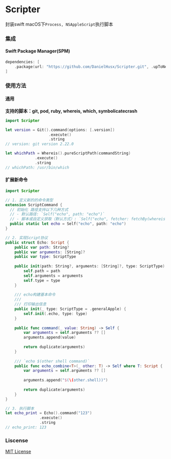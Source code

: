 # Scripter
封装swift macOS下`Process, NSAppleScript`执行脚本



### 集成

#### Swift Package Manager(SPM)

```swift
dependencies: [
    .package(url: "https://github.com/DanielHusx/Scripter.git", .upToNextMajor(from: "1.0.0"))
]
```



### 使用方法

#### 通用

**支持的脚本：git, pod, ruby, whereis, which, symbolicatecrash**

```swift
import Scripter

let version = Git().command(options: [.version])
               	   .execute()
               	   .string
// version: git version 2.22.0

let whichPath = Whereis().pureScriptPath(commandString)
			 .execute()
			 .string
// whichPath: /usr/bin/which
```

#### 扩展新命令

```swift
import Scripter

// 1. 定义新的的命令类型
extension ScriptCommand {
  // 初始化 路径支持以下几种方式
  // - 默认路径: `Self("echo", path: "echo")`
  // - 脚本或自定义获取（默认方式）: `Self("echo", fetcher: fetchBy(whereis:))`
  public static let echo = Self("echo", path: "echo")
}

// 2. 实现Script协议
public struct Echo: Script {
    public var path: String?
    public var arguments: [String]?
    public var type: ScriptType
    
    public init(path: String?, arguments: [String]?, type: ScriptType) {
        self.path = path
        self.arguments = arguments
        self.type = type
    }
    
    /// echo构建基本命令
    ///
    /// 打印输出信息
    public init(_ type: ScriptType = .generalApple) {
        self.init(.echo, type: type)
    }
    
    public func command(_ value: String) -> Self {
        var arguments = self.arguments ?? []
        arguments.append(value)
        
        return duplicate(arguments)
    }
    
    /// `echo $(other shell command)`
    public func echo_combine<T>(_ other: T) -> Self where T: Script {
        var arguments = self.arguments ?? []
        
        arguments.append("$(\(other.shell))")
        
        return duplicate(arguments)
    }
}

// 3. 执行脚本
let echo_print = Echo().command("123")
		       .execute()
		       .string
// echo_print: 123
```



### Liscense

[MIT License](https://github.com/DanielHusx/Scripter/blob/main/LICENSE)
